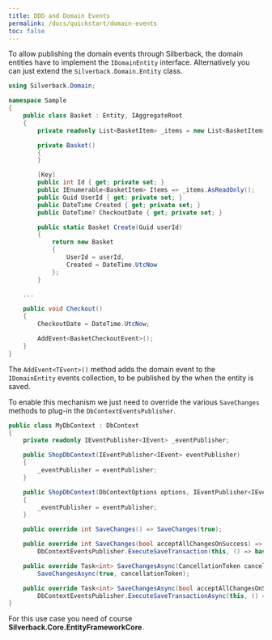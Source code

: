 ```yaml
---
title: DDD and Domain Events
permalink: /docs/quickstart/domain-events
toc: false
---
```


To allow publishing the domain events through Silberback, the domain entities have to implement the `IDomainEntity` interface. Alternatively you can just extend the `Silverback.Domain.Entity` class.

```c#
using Silverback.Domain;

namespace Sample
{
    public class Basket : Entity, IAggregateRoot
    {
        private readonly List<BasketItem> _items = new List<BasketItem>();

        private Basket()
        {
        }

        [Key]
        public int Id { get; private set; }
        public IEnumerable<BasketItem> Items => _items.AsReadOnly();
        public Guid UserId { get; private set; }
        public DateTime Created { get; private set; }
        public DateTime? CheckoutDate { get; private set; }

        public static Basket Create(Guid userId)
        {
            return new Basket
            {
                UserId = userId,
                Created = DateTime.UtcNow
            };
        }

    ...

    public void Checkout()
    {
        CheckoutDate = DateTime.UtcNow;

        AddEvent<BasketCheckoutEvent>();
    }
}
```

The `AddEvent<TEvent>()` method adds the domain event to the `IDomainEntity` events collection, to be published by the when the entity is saved.

To enable this mechanism we just need to override the various `SaveChanges` methods to plug-in the `DbContextEventsPublisher`.

```c#
public class MyDbContext : DbContext
{
    private readonly IEventPublisher<IEvent> _eventPublisher;

    public ShopDbContext(IEventPublisher<IEvent> eventPublisher)
    {
        _eventPublisher = eventPublisher;
    }

    public ShopDbContext(DbContextOptions options, IEventPublisher<IEvent> eventPublisher) : base(options)
    {
        _eventPublisher = eventPublisher;
    }

    public override int SaveChanges() => SaveChanges(true);

    public override int SaveChanges(bool acceptAllChangesOnSuccess) =>
        DbContextEventsPublisher.ExecuteSaveTransaction(this, () => base.SaveChanges(acceptAllChangesOnSuccess), _eventPublisher);

    public override Task<int> SaveChangesAsync(CancellationToken cancellationToken = default) =>
        SaveChangesAsync(true, cancellationToken);

    public override Task<int> SaveChangesAsync(bool acceptAllChangesOnSuccess, CancellationToken cancellationToken = default) =>
        DbContextEventsPublisher.ExecuteSaveTransactionAsync(this, () => base.SaveChangesAsync(acceptAllChangesOnSuccess, cancellationToken), _eventPublisher);
}
```

For this use case you need of course **Silverback.Core.EntityFrameworkCore**.